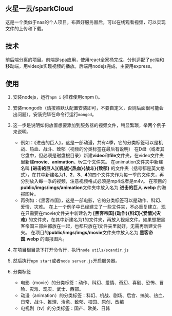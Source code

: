 ## 火星一云/sparkCloud

这是一个类似于nas的个人项目，布置好服务器后，可以在线观看视频，可以实现文件的上传和下载。

## 技术
前后端分离的项目。前端是spa应用，使用react全家桶完成，分别适配了pc端和移动端，用videojs实现视频的播放。后端用nodejs完成，主要用express。

## 使用
1. 安装nodejs，运行```npm i``` (推荐使用cnpm i)。

2. 安装mongodb（请按照默认配置安装即可，不要自定义，否则后面很可能会出问题），安装完毕在命令行运行```mongod```。

3. 这一步是说明如何放置想要添加到服务器的视频文件，稍显繁琐，举两个例子来说明。
   + 例如：《进击的巨人》，这是一部动漫，共有4季，它的分类标签可以是机战、热血、战斗、致郁（视频的分类标签在最后有说明）
   在D盘（或者其它盘中，但必须是磁盘根目录）新建**video**和**file**文件夹，在video文件夹里新建**movie**、**animation**、**tv**三个文件夹。
在animation文件夹中新建名叫 **[进击的巨人]{机战}{热血}{战斗}{致郁}** 的文件夹（括号都是英文格式），在其中新建名为**1**、**2**、**3**、**4**的四个文件夹作为每一季的文件夹，再分别放入每一季的视频，注意视频格式必须是mp4或者是m4v。
   在项目的**public/imgs/imgs/animation**文件夹中放入名为 **进击的巨人.webp** 的海报图片。
   + 再例如：《黑客帝国》，这是一部电影，它的分类标签可以是动作、科幻、爱情、灾难。
   在上一个例子中已经建立了一些文件夹，不必重复建立，现在只需要在movie文件夹中新建名为 **[黑客帝国]{动作}{科幻}{爱情}{灾难}** 的文件夹，在其中新建名为**1**的文件夹，再放入视频文件。如果想把黑客帝国三部曲都放在一起，也都只放在1文件夹里就好，无需再新建文件夹。
   在项目的**public/imgs/imgs/movie**文件夹中放入名为 **黑客帝国.webp** 的海报图片。

4. 在项目根目录下打开命令行，执行```node utils/scandir.js```

5. 然后执行```npm start```或者```node server.js```开启服务器。

6. 分类标签
   + 电影（movie）的分类标签：动作、科幻、爱情、奇幻、喜剧、恐怖、冒险、灾难、现实、武士、西部。
   + 动漫（animation）的分类标签：科幻、机战、剧场、后宫、搞笑、热血、日常、战斗、推理、治愈、致郁、校园、原创、改编
   + 电视剧（tv）的分类标签：国产、欧美、日韩
